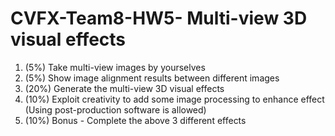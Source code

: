 # CVFX-Team8-HW5- Multi-view 3D visual effects

1. (5%) Take multi-view images by yourselves
2. (5%) Show image alignment results between different images
3. (20%) Generate the multi-view 3D visual effects
4. (10%) Exploit creativity to add some image processing to enhance effect (Using post-production software is allowed)
5. (10%) Bonus - Complete the above 3 different effects
